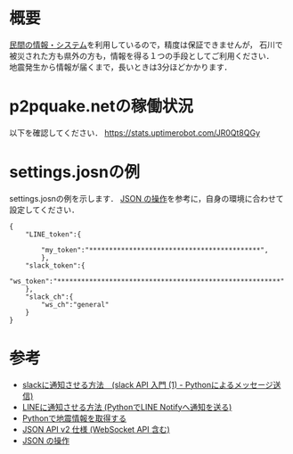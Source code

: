 # 概要
[民間の情報・システム](https://www.p2pquake.net)を利用しているので，精度は保証できませんが，
石川で被災された方も県外の方も，情報を得る１つの手段としてご利用ください．  
地震発生から情報が届くまで，長いときは3分ほどかかります．

# p2pquake.netの稼働状況
以下を確認してください．
https://stats.uptimerobot.com/JR0Qt8QGy

# settings.josnの例
settings.josnの例を示します．
[JSON の操作](https://developer.mozilla.org/ja/docs/Learn/JavaScript/Objects/JSON)を参考に，自身の環境に合わせて設定してください．

```
{
    "LINE_token":{

        "my_token":"*******************************************",
        },
    "slack_token":{
        "ws_token":"********************************************************"
    },
    "slack_ch":{
        "ws_ch":"general"
    }
}
```

# 参考
- [slackに通知させる方法　(slack API 入門 (1) - Pythonによるメッセージ送信)](https://note.com/npaka/n/n4bcb38a1ea74)
- [LINEに通知させる方法  (PythonでLINE Notifyへ通知を送る)](https://qiita.com/akeome/items/e1e0fecf2e754436afc8)
- [Pythonで地震情報を取得する](https://qiita.com/Ri-chan041213/items/b8db38b485fea960e905)
- [JSON API v2 仕様 (WebSocket API 含む)](https://www.p2pquake.net/develop/json_api_v2/)
- [JSON の操作](https://developer.mozilla.org/ja/docs/Learn/JavaScript/Objects/JSON)